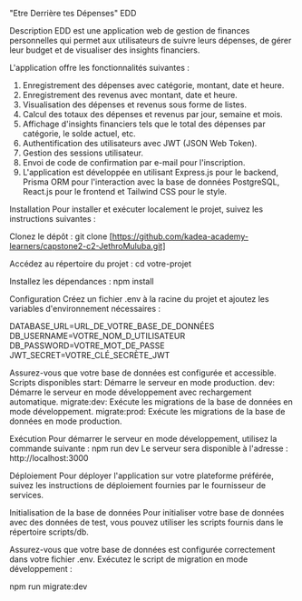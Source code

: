 "Etre Derrière tes Dépenses" EDD

Description
EDD est une application web de gestion de finances personnelles qui permet aux utilisateurs de suivre leurs dépenses, de gérer leur budget et de visualiser des insights financiers.

L'application offre les fonctionnalités suivantes :

1. Enregistrement des dépenses avec catégorie, montant, date et heure.
2. Enregistrement des revenus avec montant, date et heure.
3. Visualisation des dépenses et revenus sous forme de listes.
4. Calcul des totaux des dépenses et revenus par jour, semaine et mois.
5. Affichage d'insights financiers tels que le total des dépenses par catégorie, le solde actuel, etc.
6. Authentification des utilisateurs avec JWT (JSON Web Token).
7. Gestion des sessions utilisateur.
8. Envoi de code de confirmation par e-mail pour l'inscription.
9. L'application est développée en utilisant Express.js pour le backend, Prisma ORM pour l'interaction avec la base de données PostgreSQL,  React.js pour le frontend et Tailwind CSS pour le style.

Installation
Pour installer et exécuter localement le projet, suivez les instructions suivantes :

Clonez le dépôt :
git clone [https://github.com/kadea-academy-learners/capstone2-c2-JethroMuluba.git]

Accédez au répertoire du projet :
cd votre-projet

Installez les dépendances :
npm install

Configuration
Créez un fichier .env à la racine du projet et ajoutez les variables d'environnement nécessaires :

DATABASE_URL=URL_DE_VOTRE_BASE_DE_DONNÉES
DB_USERNAME=VOTRE_NOM_D_UTILISATEUR
DB_PASSWORD=VOTRE_MOT_DE_PASSE
JWT_SECRET=VOTRE_CLÉ_SECRÈTE_JWT

Assurez-vous que votre base de données est configurée et accessible.
Scripts disponibles
start: Démarre le serveur en mode production.
dev: Démarre le serveur en mode développement avec rechargement automatique.
migrate:dev: Exécute les migrations de la base de données en mode développement.
migrate:prod: Exécute les migrations de la base de données en mode production.

Exécution
Pour démarrer le serveur en mode développement, utilisez la commande suivante :
npm run dev
Le serveur sera disponible à l'adresse : http://localhost:3000

Déploiement
Pour déployer l'application sur votre plateforme préférée, suivez les instructions de déploiement fournies par le fournisseur de services.

Initialisation de la base de données
Pour initialiser votre base de données avec des données de test, vous pouvez utiliser les scripts fournis dans le répertoire scripts/db.

Assurez-vous que votre base de données est configurée correctement dans votre fichier .env.
Exécutez le script de migration en mode développement :

npm run migrate:dev